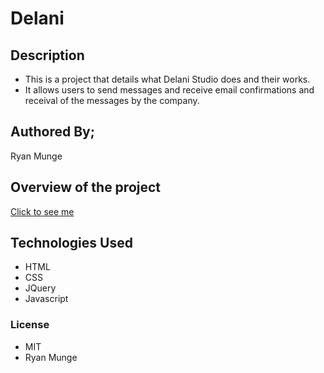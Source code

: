  # Delani

## Description
* This is a project that details what Delani Studio does and their works.
* It allows users to send messages and receive email confirmations and receival of the messages by the company.

## Authored By;
  Ryan Munge
  
## Overview of the project 
  [Click to see me](https://ryan-ryu8.github.io/IP3/)
  
## Technologies Used
* HTML
* CSS
* JQuery
* Javascript

### License
* MIT
* Ryan Munge 